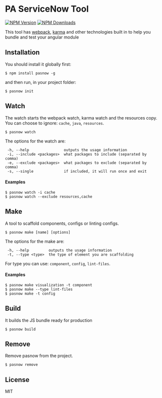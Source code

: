 # PA ServiceNow Tool

[![NPM Version](http://img.shields.io/npm/v/pasnow.svg?style=flat)](https://www.npmjs.org/package/pasnow)
[![NPM Downloads](https://img.shields.io/npm/dm/pasnow.svg?style=flat)](https://www.npmjs.org/package/pasnow)

This tool has [webpack](https://github.com/webpack/webpack), [karma](https://github.com/karma-runner/karma) and other technologies built in to help you bundle and test your angular module

## Installation

You should install it globally first:

```
$ npm install pasnow -g
```

and then run, in your project folder:

```
$ pasnow init
```

## Watch

The watch starts the webpack watch, karma watch and the resources copy. You can choose to ignore: `cache`, `java`, `resources`.

```
$ pasnow watch
```

The options for the watch are:

```
 -h, --help                outputs the usage information
 -i, --include <packages>  what packages to include (separated by comma)
 -e, --exclude <packages>  what packages to exclude (separated by comma)
 -s, --single              if included, it will run once and exit
```

#### Examples

```
$ pasnow watch -i cache
$ pasnow watch --exclude resources,cache
```

## Make

A tool to scaffold components, configs or linting configs.

```
$ pasnow make [name] [options]
```

The options for the make are:

```
 -h, --help      	outputs the usage information
 -t, --type <type>	the type of element you are scaffolding
```

For type you can use: `component`, `config`, `lint-files`.

#### Examples

```
$ pasnow make visualization -t component
$ pasnow make --type lint-files
$ pasnow make -t config
```

## Build

It builds the JS bundle ready for production

```
$ pasnow build
```

## Remove

Remove pasnow from the project.

```
$ pasnow remove
```

## License

MIT

